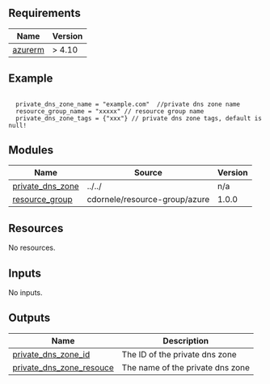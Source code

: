 <!-- BEGIN_TF_DOCS -->
## Requirements

| Name | Version |
|------|---------|
| <a name="requirement_azurerm"></a> [azurerm](#requirement\_azurerm) | > 4.10 |

## Example

```

  private_dns_zone_name = "example.com"  //private dns zone name
  resource_group_name = "xxxxx" // resource group name
  private_dns_zone_tags = {"xxx"} // private dns zone tags, default is null!

```

## Modules

| Name | Source | Version |
|------|--------|---------|
| <a name="module_private_dns_zone"></a> [private\_dns\_zone](#module\_private\_dns\_zone) | ../../ | n/a |
| <a name="module_resource_group"></a> [resource\_group](#module\_resource\_group) | cdornele/resource-group/azure | 1.0.0 |

## Resources

No resources.

## Inputs

No inputs.

## Outputs

| Name | Description |
|------|-------------|
| <a name="output_private_dns_zone_id"></a> [private\_dns\_zone\_id](#output\_private\_dns\_zone\_id) | The ID of the private dns zone |
| <a name="output_private_dns_zone_resouce"></a> [private\_dns\_zone\_resouce](#output\_private\_dns\_zone\_resouce) | The name of the private dns zone |
<!-- END_TF_DOCS -->